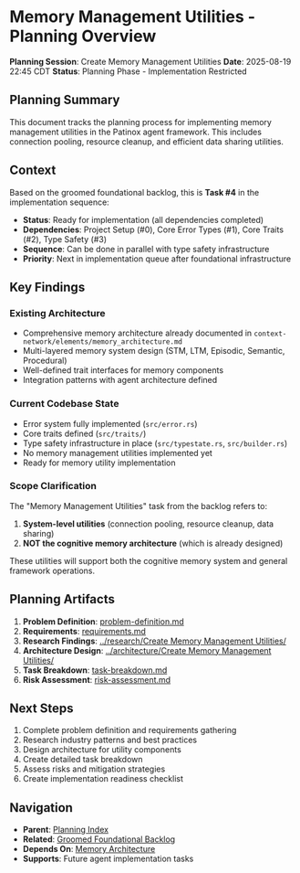 # Memory Management Utilities - Planning Overview

**Planning Session**: Create Memory Management Utilities
**Date**: 2025-08-19 22:45 CDT
**Status**: Planning Phase - Implementation Restricted

## Planning Summary

This document tracks the planning process for implementing memory management utilities in the Patinox agent framework. This includes connection pooling, resource cleanup, and efficient data sharing utilities.

## Context

Based on the groomed foundational backlog, this is **Task #4** in the implementation sequence:
- **Status**: Ready for implementation (all dependencies completed)
- **Dependencies**: Project Setup (#0), Core Error Types (#1), Core Traits (#2), Type Safety (#3) 
- **Sequence**: Can be done in parallel with type safety infrastructure
- **Priority**: Next in implementation queue after foundational infrastructure

## Key Findings

### Existing Architecture
- Comprehensive memory architecture already documented in `context-network/elements/memory_architecture.md`
- Multi-layered memory system design (STM, LTM, Episodic, Semantic, Procedural)
- Well-defined trait interfaces for memory components
- Integration patterns with agent architecture defined

### Current Codebase State
- Error system fully implemented (`src/error.rs`)
- Core traits defined (`src/traits/`)
- Type safety infrastructure in place (`src/typestate.rs`, `src/builder.rs`)
- No memory management utilities implemented yet
- Ready for memory utility implementation

### Scope Clarification
The "Memory Management Utilities" task from the backlog refers to:
1. **System-level utilities** (connection pooling, resource cleanup, data sharing)
2. **NOT the cognitive memory architecture** (which is already designed)

These utilities will support both the cognitive memory system and general framework operations.

## Planning Artifacts

1. **Problem Definition**: [problem-definition.md](./problem-definition.md)
2. **Requirements**: [requirements.md](./requirements.md) 
3. **Research Findings**: [../research/Create Memory Management Utilities/](../research/Create%20Memory%20Management%20Utilities/)
4. **Architecture Design**: [../architecture/Create Memory Management Utilities/](../architecture/Create%20Memory%20Management%20Utilities/)
5. **Task Breakdown**: [task-breakdown.md](./task-breakdown.md)
6. **Risk Assessment**: [risk-assessment.md](./risk-assessment.md)

## Next Steps

1. Complete problem definition and requirements gathering
2. Research industry patterns and best practices
3. Design architecture for utility components
4. Create detailed task breakdown
5. Assess risks and mitigation strategies
6. Create implementation readiness checklist

## Navigation

- **Parent**: [Planning Index](../README.md)
- **Related**: [Groomed Foundational Backlog](../groomed_foundational_backlog.md)
- **Depends On**: [Memory Architecture](../../elements/memory_architecture.md)
- **Supports**: Future agent implementation tasks